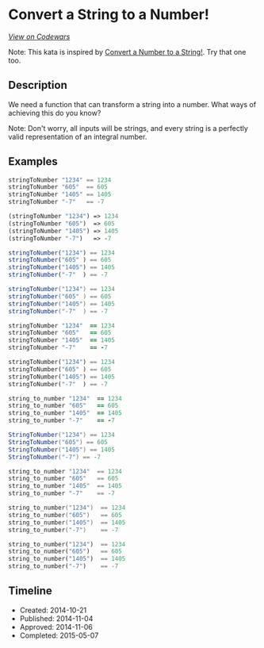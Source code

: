# Convert a String to a Number!
[*View on Codewars*](https://www.codewars.com/kata/convert-a-string-to-a-number)

Note: This kata is inspired by [Convert a Number to a String!](http://www.codewars.com/kata/convert-a-number-to-a-string/). Try that one too.

## Description

We need a function that can transform a string into a number. What ways of achieving this do you know?

Note: Don't worry, all inputs will be strings, and every string is a perfectly valid representation of an integral number.

## Examples
```haskell
stringToNumber "1234" == 1234
stringToNumber "605"  == 605
stringToNumber "1405" == 1405
stringToNumber "-7"   == -7
```

```clojure
(stringToNumber "1234") => 1234
(stringToNumber "605")  => 605
(stringToNumber "1405") => 1405
(stringToNumber "-7")   => -7
```
```javascript
stringToNumber("1234") == 1234
stringToNumber("605" ) == 605
stringToNumber("1405") == 1405
stringToNumber("-7"  ) == -7
```
```java
stringToNumber("1234") == 1234
stringToNumber("605" ) == 605
stringToNumber("1405") == 1405
stringToNumber("-7"  ) == -7
```
```coffeescript
stringToNumber "1234"  == 1234
stringToNumber "605"   == 605
stringToNumber "1405"  == 1405
stringToNumber "-7"    == -7
```
```python
stringToNumber("1234") == 1234
stringToNumber("605" ) == 605
stringToNumber("1405") == 1405
stringToNumber("-7"  ) == -7
```
```ruby
string_to_number "1234"  == 1234
string_to_number "605"   == 605
string_to_number "1405"  == 1405
string_to_number "-7"    == -7
```
```csharp
StringToNumber("1234") == 1234
StringToNumber("605") == 605
StringToNumber("1405") == 1405
StringToNumber("-7") == -7
```
```elixir
string_to_number "1234"  == 1234
string_to_number "605"   == 605
string_to_number "1405"  == 1405
string_to_number "-7"    == -7
```
```c++
string_to_number("1234")  == 1234
string_to_number("605")   == 605
string_to_number("1405")  == 1405
string_to_number("-7")    == -7
```
```rust
string_to_number("1234")  == 1234
string_to_number("605")   == 605
string_to_number("1405")  == 1405
string_to_number("-7")    == -7
```



## Timeline
- Created: 2014-10-21
- Published: 2014-11-04
- Approved: 2014-11-06
- Completed: 2015-05-07
